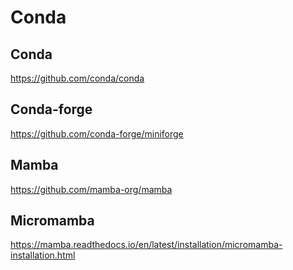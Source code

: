 # Conda

## Conda
https://github.com/conda/conda

## Conda-forge
https://github.com/conda-forge/miniforge

## Mamba
https://github.com/mamba-org/mamba


## Micromamba
https://mamba.readthedocs.io/en/latest/installation/micromamba-installation.html